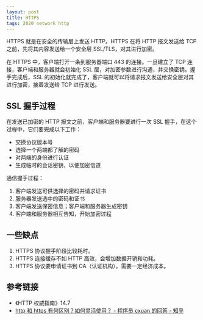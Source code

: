 ```yaml
---
layout: post
title: HTTPS
tags: 2020 network http
---
```


HTTPS 就是在安全的传输层上发送 HTTP。HTTPS 在将 HTTP 报文发送给 TCP 之前，先将其内容发送给一个安全层 SSL/TLS，对其进行加密。

在 HTTPS 中，客户端打开一条到服务器端口 443 的连接。一旦建立了 TCP 连接，客户端和服务器就会初始化 SSL 层，对加密参数进行沟通，并交换密钥。握手完成后，SSL 的初始化就完成了，客户端就可以将请求报文发送给安全层对其进行加密，接着发送给 TCP 进行发送。

## SSL 握手过程

在发送已加密的 HTTP 报文之前，客户端和服务器要进行一次 SSL 握手，在这个过程中，它们要完成以下工作：

- 交换协议版本号
- 选择一个两端都了解的密码
- 对两端的身份进行认证
- 生成临时的会话密钥，以便加密信道

通信握手过程：

1. 客户端发送可供选择的密码并请求证书
2. 服务器发送选中的密码和证书
3. 客户端发送保密信息；客户端和服务器生成密钥
4. 客户端和服务器相互告知，开始加密过程

## 一些缺点

1. HTTPS 协议握手阶段比较耗时。
2. HTTPS 连接缓存不如 HTTP 高效，会增加数据开销和功耗。
3. HTTPS 协议要申请证书到 CA（认证机构），需要一定经济成本。

## 参考链接

- 《HTTP 权威指南》14.7
- [http 和 https 有何区别？如何灵活使用？ - 程序员 cxuan 的回答 - 知乎](https://www.zhihu.com/question/19577317/answer/1157658840)
